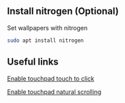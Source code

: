 ## Install nitrogen (Optional)
Set wallpapers with nitrogen
```bash
sudo apt install nitrogen
```

## Useful links
<!-- [Enable touchpad touch to click](https://major.io/p/tray-icons-in-i3/) -->
<a href="https://major.io/p/tray-icons-in-i3/" target="_blank">Enable touchpad touch to click</a>


[Enable touchpad natural scrolling](https://askubuntu.com/questions/1122513/how-to-add-natural-inverted-mouse-scrolling-in-i3-window-manager)
